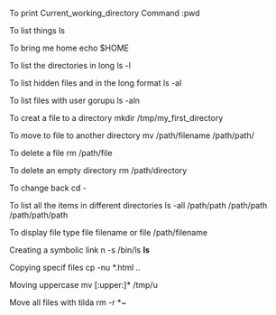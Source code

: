 To print Current_working_directory
Command :pwd

To list things
ls

To bring me home 
echo $HOME

To list the directories in long
ls -l

To list hidden files and in the long format
ls -al

To list files with user gorupu
ls -aln

To creat a file to a directory
mkdir /tmp/my_first_directory

To move to file to another directory
mv /path/filename /path/path/ 


To delete a file
rm /path/file


To delete an empty directory
rm /path/directory

To change back
cd -


To list all the items in different directories 
ls -all /path/path /path/path /path/path/path

To display file type 
file filename or file /path/filename

Creating a symbolic link
n -s /bin/ls __ls__

Copying specif files
cp -nu *.html ..

Moving uppercase
mv [:upper:]* /tmp/u

Move all files with tilda
rm -r *~


